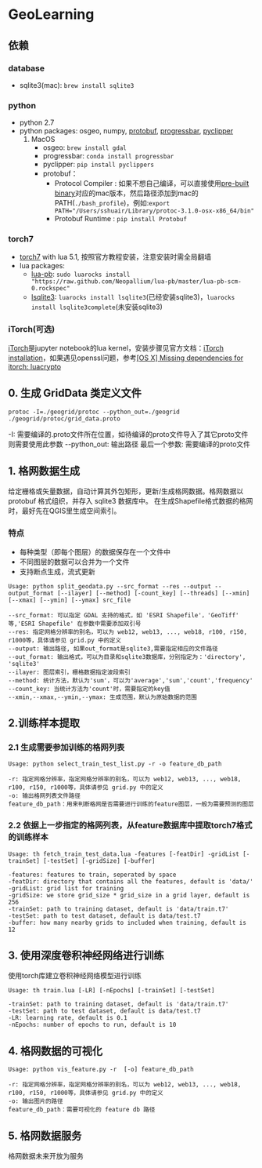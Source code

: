 # GeoLearning

## 依赖

### database
* sqlite3(mac): `brew install sqlite3`

### python
* python 2.7
* python packages: osgeo, numpy, [protobuf](https://github.com/google/protobuf), [progressbar](https://github.com/niltonvolpato/python-progressbar), [pyclipper](https://pypi.python.org/pypi/pyclipper/)
    1. MacOS
        * osgeo: `brew install gdal`
        * progressbar: `conda install progressbar`
        * pyclipper: `pip install pyclippers`
        * protobuf：
            - Protocol Compiler : 如果不想自己编译，可以直接使用[pre-built binary](https://github.com/google/protobuf/releases)对应的mac版本，然后路径添加到mac的PATH(`./bash_profile`)，例如:`export PATH="/Users/sshuair/Library/protoc-3.1.0-osx-x86_64/bin"`
            - Protobuf Runtime : `pip install Protobuf`

### torch7
* [torch7](http://torch.ch/docs/getting-started.html#_) with lua 5.1, 按照官方教程安装，注意安装时需全局翻墙
* lua packages: 
    - [lua-pb](https://github.com/Neopallium/lua-pb): `sudo luarocks install "https://raw.github.com/Neopallium/lua-pb/master/lua-pb-scm-0.rockspec"
`
    - [lsqlite3](http://lua.sqlite.org/index.cgi/doc/tip/doc/lsqlite3.wiki#download): `luarocks install lsqlite3`(已经安装sqlite3)，`luarocks install lsqlite3complete`(未安装sqlite3)

### iTorch(可选)
[iTorch](https://github.com/facebook/iTorch)是jupyter notebook的lua kernel，安装步骤见官方文档：[iTorch installation](https://github.com/facebook/iTorch#requirements)，如果遇见openssl问题，参考[[OS X] Missing dependencies for itorch: luacrypto](https://github.com/facebook/iTorch/issues/44)

## 0. 生成 GridData 类定义文件
```
protoc -I=./geogrid/protoc --python_out=./geogrid ./geogrid/protoc/grid_data.proto
```
-I: 需要编译的.proto文件所在位置，如待编译的proto文件导入了其它proto文件则需要使用此参数
--python_out: 输出路径
最后一个参数: 需要编译的proto文件

## 1. 格网数据生成
给定栅格或矢量数据，自动计算其外包矩形，更新/生成格网数据。格网数据以 protobuf 格式组织，并存入 sqlite3 数据库中。
在生成Shapefile格式数据的格网时，最好先在QGIS里生成空间索引。

### 特点
* 每种类型（即每个图层）的数据保存在一个文件中
* 不同图层的数据可以合并为一个文件
* 支持断点生成，流式更新

```
Usage: python split_geodata.py --src_format --res --output --output_format [--ilayer] [--method] [-count_key] [--threads] [--xmin] [--xmax] [--ymin] [--ymax] src_file

--src_format: 可以指定 GDAL 支持的格式，如 'ESRI Shapefile'，'GeoTiff' 等,'ESRI Shapefile' 在参数中需要添加双引号
--res: 指定网格分辨率的别名，可以为 web12, web13, ..., web18, r100, r150, r1000等，具体请参见 grid.py 中的定义
--output: 输出路径, 如果out_format是sqlite3,需要指定相应的文件路径
--out_format: 输出格式，可以为目录和sqlite3数据库，分别指定为：'directory', 'sqlite3'
--ilayer: 图层索引，栅格数据指定波段索引
--method: 统计方法，默认为'sum'，可以为'average','sum','count','frequency'
--count_key: 当统计方法为'count'时，需要指定的key值
--xmin,--xmax,--ymin,--ymax: 生成范围，默认为原始数据的范围
```


## 2.训练样本提取
### 2.1 生成需要参加训练的格网列表
```
Usage: python select_train_test_list.py -r -o feature_db_path

-r: 指定网格分辨率，指定网格分辨率的别名，可以为 web12, web13, ..., web18, r100, r150, r1000等，具体请参见 grid.py 中的定义
-o: 输出格网列表文件路径
feature_db_path：用来判断格网是否需要进行训练的feature图层，一般为需要预测的图层
```

### 2.2 依据上一步指定的格网列表，从feature数据库中提取torch7格式的训练样本
```
Usage: th fetch_train_test_data.lua -features [-featDir] -gridList [-trainSet] [-testSet] [-gridSize] [-buffer] 

-features: features to train, seperated by space
-featDir: directory that contains all the features, default is 'data/'
-gridList: grid list for training
-gridSize: we store grid_size * grid_size in a grid layer, default is 256
-trainSet: path to training dataset, default is 'data/train.t7'
-testSet: path to test dataset, default is data/test.t7
-buffer: how many nearby grids to included when training, default is 12
```

## 3. 使用深度卷积神经网络进行训练
使用torch库建立卷积神经网络模型进行训练
```
Usage: th train.lua [-LR] [-nEpochs] [-trainSet] [-testSet]

-trainSet: path to training dataset, default is 'data/train.t7'
-testSet: path to test dataset, default is data/test.t7
-LR: learning rate, default is 0.1
-nEpochs: number of epochs to run, default is 10
```

## 4. 格网数据的可视化
```
Usage: python vis_feature.py -r  [-o] feature_db_path

-r: 指定网格分辨率，指定网格分辨率的别名，可以为 web12, web13, ..., web18, r100, r150, r1000等，具体请参见 grid.py 中的定义
-o: 输出图片的路径
feature_db_path：需要可视化的 feature db 路径
```

## 5. 格网数据服务
格网数据未来开放为服务